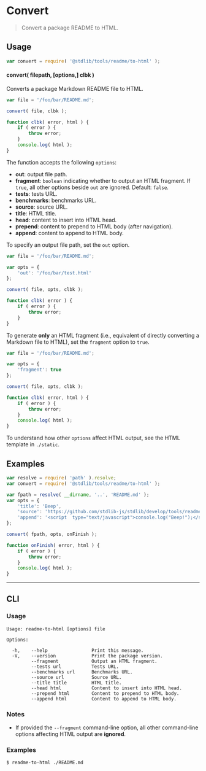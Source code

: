 # Convert

> Convert a package README to HTML.


<!-- Section to include introductory text. Make sure to keep an empty line after the intro `section` element and another before the `/section` close. -->

<section class="intro">

</section>

<!-- /.intro -->

<!-- Package usage documentation. -->

<section class="usage">

## Usage

``` javascript
var convert = require( '@stdlib/tools/readme/to-html' );
```

#### convert( filepath, \[options,\] clbk )

Converts a package Markdown README file to HTML.

``` javascript
var file = '/foo/bar/README.md';

convert( file, clbk );

function clbk( error, html ) {
    if ( error ) {
        throw error;
    }
    console.log( html );
}
```

The function accepts the following `options`:

* __out__: output file path.
* __fragment__: `boolean` indicating whether to output an HTML fragment. If `true`, all other options beside `out` are ignored.  Default: `false`.
* __tests__: tests URL.
* __benchmarks__: benchmarks URL.
* __source__: source URL.
* __title__: HTML title.
* __head__: content to insert into HTML head.
* __prepend__: content to prepend to HTML body (after navigation).
* __append__: content to append to HTML body.

To specify an output file path, set the `out` option.

``` javascript
var file = '/foo/bar/README.md';

var opts = {
    'out': '/foo/bar/test.html'
};

convert( file, opts, clbk );

function clbk( error ) {
    if ( error ) {
        throw error;
    }
}
```

To generate __only__ an HTML fragment (i.e., equivalent of directly converting a Markdown file to HTML), set the `fragment` option to `true`.

``` javascript
var file = '/foo/bar/README.md';

var opts = {
    'fragment': true
};

convert( file, opts, clbk );

function clbk( error, html ) {
    if ( error ) {
        throw error;
    }
    console.log( html );
}
```

To understand how other `options` affect HTML output, see the HTML template in `./static`.

</section>

<!-- /.usage -->

<!-- Package usage notes. Make sure to keep an empty line after the `section` element and another before the `/section` close. -->

<section class="notes">

</section>

<!-- /.notes -->

<!-- Package usage examples. -->

<section class="examples">

## Examples

``` javascript
var resolve = require( 'path' ).resolve;
var convert = require( '@stdlib/tools/readme/to-html' );

var fpath = resolve( __dirname, '..', 'README.md' );
var opts = {
    'title': 'Beep',
    'source': 'https://github.com/stdlib-js/stdlib/develop/tools/readme/to-html/lib/index.js',
    'append': '<script  type="text/javascript">console.log("Beep!");</script>'
};

convert( fpath, opts, onFinish );

function onFinish( error, html ) {
    if ( error ) {
        throw error;
    }
    console.log( html );
}
```

</section>

<!-- /.examples -->

<!-- Section for describing a command-line interface. -->

---

<section class="cli">

## CLI

<!-- CLI usage documentation. -->

<section class="usage">

### Usage

``` text
Usage: readme-to-html [options] file

Options:

  -h,    --help                Print this message.
  -V,    --version             Print the package version.
         --fragment            Output an HTML fragment.
         --tests url           Tests URL.
         --benchmarks url      Benchmarks URL.
         --source url          Source URL.
         --title title         HTML title.
         --head html           Content to insert into HTML head.
         --prepend html        Content to prepend to HTML body.
         --append html         Content to append to HTML body.
```

</section>

<!-- /.usage -->

<!-- CLI usage notes. Make sure to keep an empty line after the `section` element and another before the `/section` close. -->

<section class="notes">

### Notes

* If provided the `--fragment` command-line option, all other command-line options affecting HTML output are __ignored__.

</section>

<!-- /.notes -->

<!-- CLI usage examples. -->

<section class="examples">

### Examples

``` bash
$ readme-to-html ./README.md
```

</section>

<!-- /.examples -->

</section>

<!-- /.cli -->

<!-- Section to include cited references. If references are included, add a horizontal rule *before* the section. Make sure to keep an empty line after the `section` element and another before the `/section` close. -->

<section class="references">

</section>

<!-- /.references -->

<!-- Section for all links. Make sure to keep an empty line after the `section` element and another before the `/section` close. -->

<section class="links">

</section>

<!-- /.links -->
